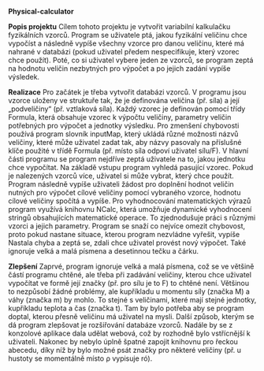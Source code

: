 **Physical-calculator**

**Popis projektu**
	Cílem tohoto projektu je vytvořit variabilní kalkulačku fyzikálních vzorců. Program se uživatele ptá, jakou fyzikální veličinu chce vypočíst a následně vypíše všechny vzorce pro danou veličinu, které má nahrané v databázi (pokud uživatel předem nespecifikuje, který vzorec chce použít). Poté, co si uživatel vybere jeden ze vzorců, se program zeptá na hodnotu veličin nezbytných pro výpočet a po jejich zadání vypíše výsledek. 

**Realizace**
	Pro začátek je třeba vytvořit databázi vzorců. V programu jsou vzorce uloženy ve struktuře tak, že je definována veličina (př. síla) a její „podveličiny“ (př. vztlaková síla). Každý vzorec je definován pomocí třídy Formula, která obsahuje vzorec k výpočtu veličiny, parametry veličin potřebných pro výpočet a jednotky výsledku. Pro zmenšení chybovosti používá program slovník inputMap, který ukládá různé možnosti názvů veličiny, které může uživatel zadat tak, aby názvy pasovaly na příslušné klíče použité v třídě Formula (př. místo síla odpoví uživatel sílu/F).
	V hlavní části programu se program nejdříve zeptá uživatele na to, jakou jednotku chce vypočítat. Na základě vstupu program vyhledá pasující vzorec. Pokud je nalezených vzorců více, uživatel si může vybrat, který chce použít. Program následně vypíše uživateli žádost pro doplnění hodnot veličin nutných pro výpočet cílové veličiny pomocí vybraného vzorce, hodnotu cílové veličiny spočítá a vypíše. Pro vyhodnocování matematických výrazů program využívá knihovnu NCalc, která umožňuje dynamické vyhodnocení stringů obsahujících matematické operace. To zjednodušuje práci s různými vzorci a jejich parametry.
	Program se snaží co nejvíce omezit chybovost, proto pokud nastane situace, kterou program nezvládne vyřešit, vypíše Nastala chyba a zeptá se, zdali chce uživatel provést nový výpočet. Také ignoruje velká a malá písmena a desetinnou tečku a čárku.

**Zlepšení**
	Zaprvé, program ignoruje velká a malá písmena, což se ve většině částí programu chtěné, ale třeba při zadávání veličiny, kterou chce uživatel vypočítat ve formě její značky (př. pro sílu je to F) to chtěné není. Většinou to nezpůsobí žádné problémy, ale kupříkladu u momentu síly (značka M) a váhy (značka m) by mohlo. To stejné s veličinami, které mají stejné jednotky, kupříkladu teplota a čas (značka t). Tam by bylo potřeba aby se program doptal, kterou přesně veličinu má uživatel na mysli. Další způsob, kterým se dá program zlepšovat je rozšiřování databáze vzorců. Nadále by se z konzolové aplikace dala udělat webová, což by rozhodně bylo vstřícnější k uživateli. Nakonec by nebylo úplně špatné zapojit knihovnu pro řeckou abecedu, díky níž by bylo možné psát značky pro některé veličiny (př. u hustoty se momentálně místo ρ vypisuje ró).
